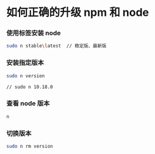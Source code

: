 # 如何正确的升级 npm 和 node

### 使用标签安装 node

```bash
sudo n stable\latest  // 稳定版、最新版
```

### 安装指定版本

```bash
sudo n version

// sudo n 10.18.0
```

### 查看 node 版本

```bash
n
```

### 切换版本

```bash
sudo n rm version
```
